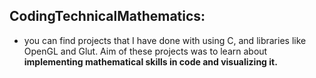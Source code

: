 
## CodingTechnicalMathematics:
  * you can find projects that I have done with using C, and libraries like OpenGL and Glut. Aim of these projects was to learn about **implementing mathematical skills in code       and visualizing it.**

